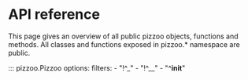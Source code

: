 # API reference
This page gives an overview of all public pizzoo objects, functions and methods. All classes and functions exposed in pizzoo.* namespace are public.

::: pizzoo.Pizzoo
	options:
		filters:
			- "!^_"
			- "!^__"
			- "^__init__"